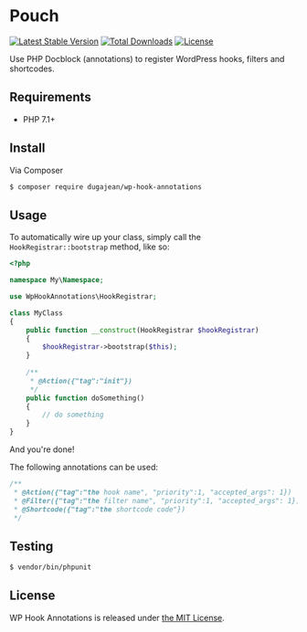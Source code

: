 # Pouch

[![Latest Stable Version](https://poser.pugx.org/dugajean/wp-hook-annotations/v/stable)](https://packagist.org/packages/dugajean/wp-hook-annotations) 
[![Total Downloads](https://poser.pugx.org/dugajean/wp-hook-annotations/downloads)](https://packagist.org/packages/dugajean/wp-hook-annotations) 
[![License](https://poser.pugx.org/dugajean/wp-hook-annotations/license)](https://packagist.org/packages/dugajean/wp-hook-annotations) 

Use PHP Docblock (annotations) to register WordPress hooks, filters and shortcodes.

## Requirements

- PHP 7.1+

## Install

Via Composer

```bash
$ composer require dugajean/wp-hook-annotations
```

## Usage

To automatically wire up your class, simply call the `HookRegistrar::bootstrap` method, like so: 

```php
<?php

namespace My\Namespace;

use WpHookAnnotations\HookRegistrar;

class MyClass
{
    public function __construct(HookRegistrar $hookRegistrar) 
    {
        $hookRegistrar->bootstrap($this);
    }
    
    /**
     * @Action({"tag":"init"})    
     */
    public function doSomething()
    {
        // do something
    }
}
```

And you're done!

The following annotations can be used:

```php
/**
 * @Action({"tag":"the hook name", "priority":1, "accepted_args": 1})
 * @Filter({"tag":"the filter name", "priority":1, "accepted_args": 1})
 * @Shortcode({"tag":"the shortcode code"})
 */
```

## Testing

```bash
$ vendor/bin/phpunit
```

## License
WP Hook Annotations is released under [the MIT License](LICENSE).
